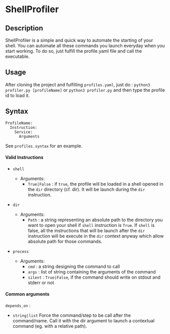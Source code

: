 # ShellProfiler

## Description

ShellProfiler is a simple and quick way to automate the starting of your shell. You can automate all these commands you launch everyday when you start working. To do so, just fulfill the profile.yaml file and call the executable.

## Usage

After cloning the project and fulfilling `profiles.yaml`, just do :
`python3 profiler.py [profileName]`
or
`python3 profiler.py` and then type the profile id to load it.

## Syntax
```
ProfileName:
  Instruction:
    Service:
      Arguments
```

See `profiles.syntax` for an example.

#### Valid Instructions

- `shell`
  - Arguments:
    - `True|False` : if `true`, the profile will be loaded in a shell opened in the `dir` directory (cf. dir). It will be launch during the `dir` instruction.

- `dir`
  - Arguments:
    - `Path` :  a string representing an absolute path to the directory you want to open your shell if `shell` instruction is `True`. If `shell` is false, all the instructions that will be launch after the `dir` instruction will be execute in the `dir` context anyway which allow absolute path for those commands.

- `process`
  - Arguments:
    - `cmd` : a string designing the command to call
    - `args` : list of string containing the arguments of the command
    - `silent` : `True|False`, if the command should write on stdout and stderr or not

#### Common arguments

`depends_on` :
  - `string|list` Force the command/step to be call after the command/name. Call it with the dir argument to launch a contextual command (eg. with a relative path).